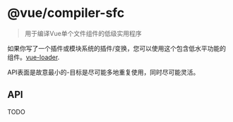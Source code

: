 # @vue/compiler-sfc

> 用于编译Vue单个文件组件的低级实用程序


如果你写了一个插件或模块系统的插件/变换，您可以使用这个包含低水平功能的组件。[vue-loader](https://github.com/vuejs/vue-loader).


API表面是故意最小的-目标是尽可能多地重复使用，同时尽可能灵活。

## API

TODO

